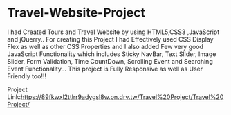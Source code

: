 # Travel-Website-Project

I had Created Tours and Travel Website by using HTML5,CSS3 ,JavaScript and jQuerry..
For creating this Project I had Effectively used CSS Display Flex as well as other CSS Properties and I also added Few very good JavaScript Functionality which includes Sticky NavBar, Text Slider, Image Slider, Form Validation, Time CountDown, Scrolling Event and Searching Event Functionality...
This project is Fully Responsive as well as User Friendly too!!!

Project Link:https://89fkwxl2ttlrr9adygsl8w.on.drv.tw/Travel%20Project/Travel%20Project/
